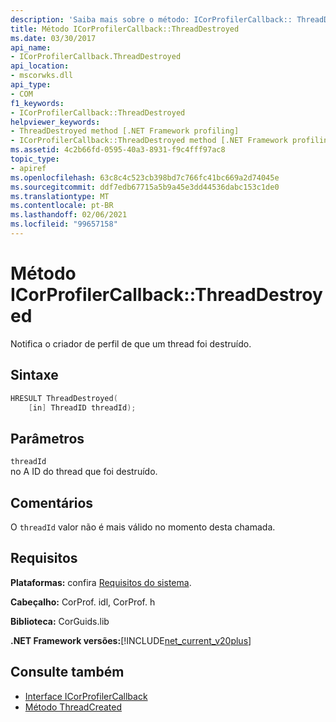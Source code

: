 ```yaml
---
description: 'Saiba mais sobre o método: ICorProfilerCallback:: ThreadDestroyed'
title: Método ICorProfilerCallback::ThreadDestroyed
ms.date: 03/30/2017
api_name:
- ICorProfilerCallback.ThreadDestroyed
api_location:
- mscorwks.dll
api_type:
- COM
f1_keywords:
- ICorProfilerCallback::ThreadDestroyed
helpviewer_keywords:
- ThreadDestroyed method [.NET Framework profiling]
- ICorProfilerCallback::ThreadDestroyed method [.NET Framework profiling]
ms.assetid: 4c2b66fd-0595-40a3-8931-f9c4fff97ac8
topic_type:
- apiref
ms.openlocfilehash: 63c8c4c523cb398bd7c766fc41bc669a2d74045e
ms.sourcegitcommit: ddf7edb67715a5b9a45e3dd44536dabc153c1de0
ms.translationtype: MT
ms.contentlocale: pt-BR
ms.lasthandoff: 02/06/2021
ms.locfileid: "99657158"
---
```

# <a name="icorprofilercallbackthreaddestroyed-method"></a>Método ICorProfilerCallback::ThreadDestroyed

Notifica o criador de perfil de que um thread foi destruído.  
  
## <a name="syntax"></a>Sintaxe  
  
```cpp  
HRESULT ThreadDestroyed(  
    [in] ThreadID threadId);  
```  
  
## <a name="parameters"></a>Parâmetros  

 `threadId`  
 no A ID do thread que foi destruído.  
  
## <a name="remarks"></a>Comentários  

 O `threadId` valor não é mais válido no momento desta chamada.  
  
## <a name="requirements"></a>Requisitos  

 **Plataformas:** confira [Requisitos do sistema](../../get-started/system-requirements.md).  
  
 **Cabeçalho:** CorProf. idl, CorProf. h  
  
 **Biblioteca:** CorGuids.lib  
  
 **.NET Framework versões:**[!INCLUDE[net_current_v20plus](../../../../includes/net-current-v20plus-md.md)]  
  
## <a name="see-also"></a>Consulte também

- [Interface ICorProfilerCallback](icorprofilercallback-interface.md)
- [Método ThreadCreated](icorprofilercallback-threadcreated-method.md)
